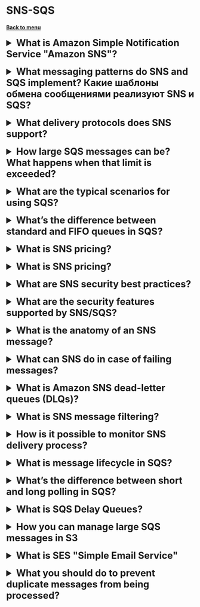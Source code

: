<h1>SNS-SQS</h1>
<h4> 

[Back to menu](../../Menu.md)

</h4>

[//]: # (What is Amazon Simple Notification Service "Amazon SNS"?)

<details>
    <summary style="font-size: 25px;">
        <b>
            What is Amazon Simple Notification Service "Amazon SNS"?
        </b>
    </summary>
<br>

Amazon Simple Notification Service (Amazon SNS) -
is a web service for sending notifications from the cloud.
It provides developers with the ability to publish messages
from the application and immediately deliver them to subscribers
or other applications.

</details>
<br>

[//]: # (What messaging patterns do SNS and SQS implement? Какие шаблоны обмена сообщениями реализуют SNS и SQS?)

<details>
    <summary style="font-size: 25px;">
        <b>
            What messaging patterns do SNS and SQS implement? Какие шаблоны обмена сообщениями реализуют SNS и SQS?
        </b>
    </summary>
<br>

Amazon SNS allows apps to send urgent messages
to several subscribers using the “push” mechanism,
which eliminates the need to periodically check or “query”
Availability of updates.

SQS is a message queuing service used for messaging
through a survey model (when the user himself asks if there is a message),
and can be used to separate sending and receiving components.

</details>
<br>

[//]: # (What delivery protocols does SNS support?)

<details>
    <summary style="font-size: 25px;">
        <b>
            What delivery protocols does SNS support?
        </b>
    </summary>
<br>

Messages are sent using transport protocols
HTTP, HTTPS, Email-JSON and SQS,
will consist of a simple JSON object,
which will include the attached information

</details>
<br>

[//]: # (How large SQS messages can be? What happens when that limit is exceeded?)

<details>
    <summary style="font-size: 25px;">
        <b>
            How large SQS messages can be? What happens when that limit is exceeded?
        </b>
    </summary>
<br>

The maximum size is 262,144 bytes (256 KB).

To send messages larger than 256 KB, you can use
Amazon SQS Extended Client Library for Java.

This library allows you to send Amazon SQS messages,
containing a link to the message payload in Amazon S3.
The maximum payload size is 2 GB.

If exceeded, aws will split the messages and send

</details>
<br>

[//]: # (What are the typical scenarios for using SQS?)

<details>
    <summary style="font-size: 25px;">
        <b>
            What are the typical scenarios for using SQS?
        </b>
    </summary>
<br>

The best mechanism for using queues is the actual queue mechanism
when something simultaneously receives a huge number of messages and these
We cannot process messages immediately due to our computing abilities

A physical example is SMS voting, when a huge number of people
fig into the service and it throws all messages into a queue and processes
without the risk of slowing down the entire system

</details>
<br>

[//]: # (What’s the difference between standard and FIFO queues in SQS?)

<details>
    <summary style="font-size: 25px;">
        <b>
            What’s the difference between standard and FIFO queues in SQS?
        </b>
    </summary>
<br>

Standard queues

- **Unlimited bandwidth.**
  Standard queues support an almost unlimited number of
  transactions per second (TPS).

- **Delivery on the “at least once” principle.**
  The message is delivered at least once, sometimes several copies of
the message are delivered.

- **Best Possible Ordering**
  Sometimes messages may be delivered in a different order than
  the order in which they are sent.

FIFO (First in First out) queues

- **High throughput.**
  By default, FIFO queues support up to 300 messages.
  per second (300 send, receive, or delete operations per second).

- **Strictly one-time processing.**
  The message is delivered once and remains available as long as
  until the recipient processes and deletes it.
  Duplicate messages are not placed in the queue.

- **Delivery on a first-in, first-out basis.**
  The order in which messages are sent and received is
  strictly preserved.

</details>
<br>

[//]: # (What is SNS pricing?)

<details>
    <summary style="font-size: 25px;">
        <b>
            What is SNS pricing?
        </b>
    </summary>
<br>

Depending on the type of message transmission, the price is based on the number of messages
as an example
Mobile Push Notifications $0.50 per million notifications

</details>
<br>

[//]: # (What is SQS pricing?)

<details>
    <summary style="font-size: 25px;">
        <b>
            What is SNS pricing?
        </b>
    </summary>
<br>

Depending on the type of message transmission, the price is based on the number of messages
and type of selected processing (Standard \\ FIFO)
as an example
From 1 Million to 100 Billion Requests/Month (ST)$0.40 (FIFO)$0.50

</details>
<br>

[//]: # (What are SNS security best practices?)

<details>
    <summary style="font-size: 25px;">
        <b>
            What are SNS security best practices?
        </b>
    </summary>
<br>

Tips from aws:
- Make sure that topics (sns) are not public
- Implement access with minimal privileges
- Implement server-side encryption
- Forced encryption of data during transmission
- Consider using VPC endpoints to access Amazon SNS.

</details>
<br>

[//]: # (What are the security features supported by SNS/SQS?)

<details>
    <summary style="font-size: 25px;">
        <b>
            What are the security features supported by SNS/SQS?
        </b>
    </summary>
<br>

Amazon SNS provides a full range of security features
to protect your data from unauthorized and anonymous access,
including encrypting messages in transit using certificates
Amazon ATS, message encryption at rest using keys
AWS KMS, Message Privacy with AWS PrivateLink
and auditing using AWS CloudTrail.

Additionally, you can sign Amazon SQS encrypted queues
on encrypted Amazon SNS topics,
to install end-to-end encryption in your messaging scripts.

</details>
<br>

[//]: # (What is the anatomy of an SNS message?)

<details>
    <summary style="font-size: 25px;">
        <b>
            What is the anatomy of an SNS message?
        </b>
    </summary>
<br>

Name - the name of the message attribute.
The name must not begin or end with a period,
and must not have consecutive dots.
The name can contain up to 256 characters.

Type—supported message attribute data types:
String, String.Array, Number and Binary.

Value – user-specified value of the message attribute.
For string data types, the value attribute has the same restrictions
the same content as the body of the message.

</details>
<br>

[//]: # (What can SNS do in case of failing messages?)

<details>
    <summary style="font-size: 25px;">
        <b>
            What can SNS do in case of failing messages?
        </b>
    </summary>
<br>

If the message cannot be successfully delivered on the first try,
Amazon SNS enforces a four-step retry policy:
1) repeated attempts without delay between attempts,
2) repeated attempts with a minimum delay between attempts,
3) retries according to deferment (configured)
4) repeated attempts with a maximum delay between attempts.

When the message redelivery policy is exhausted,
Amazon SNS may move a message to the dead-letter queue
messages (DLQ).

</details>
<br>

[//]: # (What is Amazon SNS dead-letter queues DLQs?)

<details>
    <summary style="font-size: 25px;">
        <b>
            What is Amazon SNS dead-letter queues (DLQs)?
        </b>
    </summary>
<br>

The dead letter queue is an Amazon SQS queue.
that your Amazon SNS subscription can use for messages
which cannot be successfully delivered to subscribers.
Messages that could not be delivered due to client errors
or server, are placed in the dead-letter queue
for further analysis or reprocessing.

</details>
<br>

[//]: # (What is SNS message filtering?)

<details>
    <summary style="font-size: 25px;">
        <b>
            What is SNS message filtering?
        </b>
    </summary>
<br>

By default, an Amazon SNS topic subscriber receives every message
published in the topic.
To receive a subset of messages,
The subscriber must assign a filtering policy to the topic subscription.

A filter policy is a simple JSON object,
containing attributes that determine what messages the subscriber receives.
When you post a message to a topic,
Amazon SNS compares message attributes to attributes in policy
filtering for each of the topic subscriptions.
If any of the attributes match, Amazon SNS sends
message to subscriber.
Otherwise Amazon SNS skips the subscriber
without sending a message.
If a subscription does not have a filtering policy, the subscription receives
every message posted in her thread.

</details>
<br>

[//]: # (How is it possible to monitor SNS delivery process?)

<details>
    <summary style="font-size: 25px;">
        <b>
            How is it possible to monitor SNS delivery process?
        </b>
    </summary>
<br>

- aws CloudWatch console,
- CloudWatch's own command line interface (CLI)
- programmatically using the CloudWatch API.

</details>
<br>

[//]: # (How is it possible to monitor SNS delivery process?)

<details>
    <summary style="font-size: 25px;">
        <b>
            What is message lifecycle in SQS?
        </b>
    </summary>
<br>

![img](https://docs.aws.amazon.com/AWSSimpleQueueService/latest/SQSDeveloperGuide/images/sqs-message-lifecycle-diagram.png)

- Sending a message (the message is redundantly distributed across Amazon SQS servers.)
- Receive message (While message A is being processed, 
it remains in the queue and is not returned for subsequent receive requests)
- Removal

</details>
<br>

[//]: # (What’s the difference between short and long polling in SQS?)

<details>
    <summary style="font-size: 25px;">
        <b>
            What’s the difference between short and long polling in SQS?
        </b>
    </summary>
<br>

![img](https://docs.aws.amazon.com/AWSSimpleQueueService/latest/SQSDeveloperGuide/images/sqs-message-lifecycle-diagram.png)

Amazon SQS Long Polling is a way to retrieve messages
from your Amazon SQS queues.

While a **regular short poll** returns the result immediately,
even if the polled message queue is empty

**long** poll does not return a response until the message
will not arrive in the message queue or until it expires
long polling time.

</details>
<br>

[//]: # (What is SQS Delay Queues?)

<details>
    <summary style="font-size: 25px;">
        <b>
            What is SQS Delay Queues?
        </b>
    </summary>
<br>

This is a special type of messages that you can use to
- postpone delivery of new messages
- messages in Delay Queue remain invisible for the duration of delay 
(0-900s (15min))
- Large distributed apps may need to introduce delay in processing

</details>
<br>

[//]: # (How you can manage large SQS messages in S3?)

<details>
    <summary style="font-size: 25px;">
        <b>
            How you can manage large SQS messages in S3
        </b>
    </summary>
<br>

to store large messages 256KB - 2GB you need following
- use S3
- AWS SDK for Java
- SQS Extended client library for Java
- An S3 bucket

</details>
<br>

[//]: # (What is SES "Simple Email Service"? SES vs SNS)

<details>
    <summary style="font-size: 25px;">
        <b>
            What is SES "Simple Email Service"
        </b>
    </summary>
<br>

When you want to send automated emails

SES:
- can trigger a lambda function or sns
- it can be used for both incoming and ongoing email
- email address is all that need to start
- email only
- not subscribe based

SNS:
- pub/sub messages service formats as SMS, HTTP, SQS, email
- can trigger lambda
- can fan out messages to a large number of recipients
- consumers must subscribe to a topic to receive notification

</details>
<br>

[//]: # (What you should do to prevent duplicate messages from being processed?)

<details>
    <summary style="font-size: 25px;">
        <b>
            What you should do to prevent duplicate messages from being processed?
        </b>
    </summary>
<br>

Create a DynamoDB table to store the SQS message IDs 
of the messages that have been successfully processed. 
Configure the Lambda function to check the DynamoDB table 
to see if a message has already been successfully processed 
and only process messages that are not already processed.

If you are receiving multiple messages with the same message ID,
you can use DynamoDB to record the message IDs of messages 
that were already successfully processed and have your Lambda 
function check the DynamoDB table before processing each message.

</details>
<br>